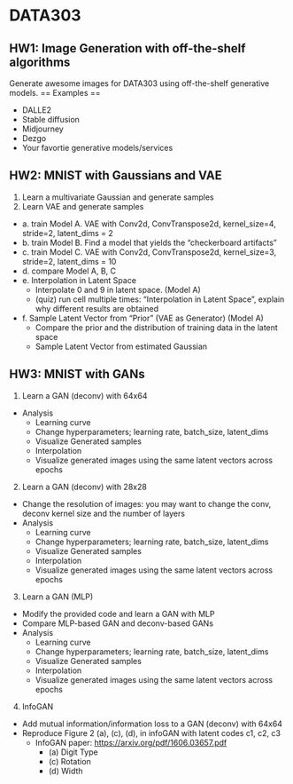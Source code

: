 # DATA303

## HW1: Image Generation with off-the-shelf algorithms
Generate awesome images for DATA303 using off-the-shelf generative models. 
== Examples ==
* DALLE2
* Stable diffusion
* Midjourney
* Dezgo
* Your favortie generative models/services

## HW2: MNIST with Gaussians and VAE
1. Learn a multivariate Gaussian and generate samples
2. Learn VAE and generate samples
- a. train Model A. VAE with Conv2d, ConvTranspose2d, kernel_size=4, stride=2, latent_dims = 2
- b. train Model B. Find a model that yields the “checkerboard artifacts”
- c. train Model C. VAE with Conv2d, ConvTranspose2d, kernel_size=3, stride=2, latent_dims = 10
- d. compare Model A, B, C
- e. Interpolation in Latent Space
  - Interpolate 0 and 9 in latent space. (Model A)
  - (quiz) run cell multiple times: “Interpolation in Latent Space”, explain why different results are obtained
- f. Sample Latent Vector from “Prior” (VAE as Generator) (Model A)
  - Compare the prior and the distribution of training data in the latent space
  - Sample Latent Vector from estimated Gaussian

## HW3: MNIST with GANs
1. Learn a GAN (deconv) with 64x64
- Analysis
  - Learning curve
  - Change hyperparameters; learning rate, batch_size, latent_dims
  - Visualize Generated samples
  - Interpolation
  - Visualize generated images using the same latent vectors across epochs

2. Learn a GAN (deconv) with 28x28
- Change the resolution of images: you may want to change the conv, deconv kernel size and the number of layers
- Analysis
  - Learning curve
  - Change hyperparameters; learning rate, batch_size, latent_dims
  - Visualize Generated samples
  - Interpolation
  - Visualize generated images using the same latent vectors across epochs
    
3. Learn a GAN (MLP)
- Modify the provided code and learn a GAN with MLP
- Compare MLP-based GAN and deconv-based GANs
- Analysis
  - Learning curve
  - Change hyperparameters; learning rate, batch_size, latent_dims
  - Visualize Generated samples
  - Interpolation
  - Visualize generated images using the same latent vectors across epochs
    
4. InfoGAN
- Add mutual information/information loss to a GAN (deconv) with 64x64
- Reproduce Figure 2 (a), (c), (d), in infoGAN with latent codes c1, c2, c3
  - InfoGAN paper: https://arxiv.org/pdf/1606.03657.pdf
    - (a) Digit Type
    - (c) Rotation
    - (d) Width
